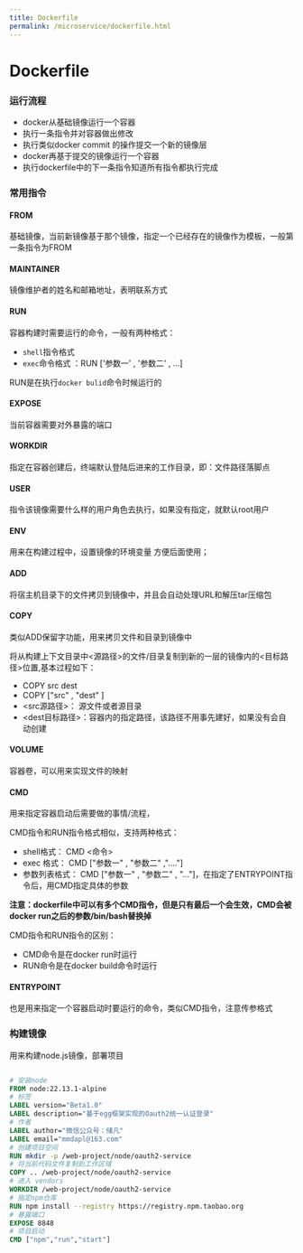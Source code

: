 ```yaml
---
title: Dockerfile
permalink: /microservice/dockerfile.html
---
```


# Dockerfile

### 运行流程

- docker从基础镜像运行一个容器
- 执行一条指令并对容器做出修改
- 执行类似docker commit 的操作提交一个新的镜像层
- docker再基于提交的镜像运行一个容器
- 执行dockerfile中的下一条指令知道所有指令都执行完成

### 常用指令

#### FROM

基础镜像，当前新镜像基于那个镜像，指定一个已经存在的镜像作为模板，一般第一条指令为FROM

#### MAINTAINER

镜像维护者的姓名和邮箱地址，表明联系方式

#### RUN

容器构建时需要运行的命令，一般有两种格式：

- `shell`指令格式
- `exec`命令格式 ：RUN ['参数一' , '参数二' , ...]

RUN是在执行`docker bulid`命令时候运行的

#### EXPOSE

当前容器需要对外暴露的端口

#### WORKDIR

指定在容器创建后，终端默认登陆后进来的工作目录，即：文件路径落脚点

#### USER

指令该镜像需要什么样的用户角色去执行，如果没有指定，就默认root用户

#### ENV

用来在构建过程中，设置镜像的环境变量 方便后面使用；

#### ADD

将宿主机目录下的文件拷贝到镜像中，并且会自动处理URL和解压tar压缩包

#### COPY

类似ADD保留字功能，用来拷贝文件和目录到镜像中

将从构建上下文目录中<源路径>的文件/目录复制到新的一层的镜像内的<目标路径>位置,基本过程如下：

- COPY src dest
- COPY ["src" , "dest" ]
- <src源路径>： 源文件或者源目录
- <dest目标路径>：容器内的指定路径，该路径不用事先建好，如果没有会自动创建

#### VOLUME

容器卷，可以用来实现文件的映射

#### CMD

用来指定容器启动后需要做的事情/流程，

CMD指令和RUN指令格式相似，支持两种格式：

- shell格式： CMD <命令>
- exec 格式： CMD ["参数一" , "参数二" ,"...."]
- 参数列表格式： CMD ["参数一" , "参数二" , "..."]，在指定了ENTRYPOINT指令后，用CMD指定具体的参数

**注意：dockerfile中可以有多个CMD指令，但是只有最后一个会生效，CMD会被docker run之后的参数/bin/bash替换掉**

CMD指令和RUN指令的区别：

- CMD命令是在docker run时运行
- RUN命令是在docker build命令时运行

#### ENTRYPOINT

也是用来指定一个容器启动时要运行的命令，类似CMD指令，注意传参格式

### 构建镜像

用来构建node.js镜像，部署项目

```dockerfile

# 安装node
FROM node:22.13.1-alpine
# 标签
LABEL version="Beta1.0"
LABEL description="基于egg框架实现的Oauth2统一认证登录"
# 作者
LABEL author="微信公众号：储凡"
LABEL email="mmdapl@163.com"
# 创建项目空间
RUN mkdir -p /web-project/node/oauth2-service
# 将当前代码文件复制到工作区域
COPY .. /web-project/node/oauth2-service
# 进入 vendors
WORKDIR /web-project/node/oauth2-service
# 指定npm仓库
RUN npm install --registry https://registry.npm.taobao.org
# 暴露端口
EXPOSE 8848
# 项目启动
CMD ["npm","run","start"]

```
